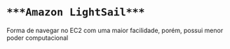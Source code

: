 # `***Amazon LightSail***`

Forma de navegar no EC2 com uma maior facilidade, porém, possui menor poder computacional